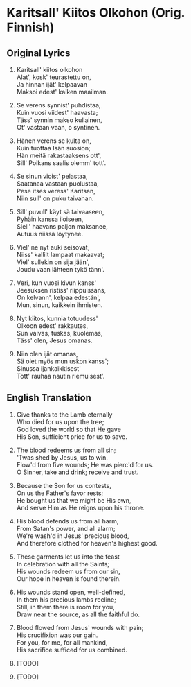 # Karitsall' Kiitos Olkohon (Orig. Finnish)

## Original Lyrics

1. Karitsall' kiitos olkohon  
Alat', kosk' teurastettu on,  
Ja hinnan ijät' kelpaavan  
Maksoi edest' kaiken maailman.  

2. Se verens synnist' puhdistaa,  
Kuin vuosi viidest' haavasta;  
Täss' synnin makso kullainen,  
Ot' vastaan vaan, o syntinen.  

3. Hänen verens se kulta on,  
Kuin tuottaa Isän suosion;  
Hän meitä rakastaaksens ott',  
Sill' Poikans saalis olemm' tott'.  

4. Se sinun vioist' pelastaa,  
Saatanaa vastaan puolustaa,  
Pese itses veress' Karitsan,  
Niin sull' on puku taivahan.  

5. Sill' puvull' käyt sä taivaaseen,  
Pyhäin kanssa iloiseen,  
Siell' haavans paljon maksanee,  
Autuus niissä löytynee.  

6. Viel' ne nyt auki seisovat,  
Niiss' kalliit lampaat makaavat;  
Viel' sullekin on sija jään',  
Joudu vaan lähteen tykö tänn'.  

7. Veri, kun vuosi kivun kanss'  
Jeesuksen ristiss' riippuissans,  
On kelvann', kelpaa edestän',  
Mun, sinun, kaikkein ihmisten.  

8. Nyt kiitos, kunnia totuudess'  
Olkoon edest' rakkautes,  
Sun vaivas, tuskas, kuolemas,  
Täss' olen, Jesus omanas.  

9. Niin olen ijät omanas,  
Sä olet myös mun uskon kanss';  
Sinussa ijankaikkisest'  
Tott' rauhaa nautin riemuisest'.  

## English Translation

1. Give thanks to the Lamb eternally  
Who died for us upon the tree;  
God loved the world so that He gave  
His Son, sufficient price for us to save.  

2. The blood redeems us from all sin;  
'Twas shed by Jesus, us to win.  
Flow'd from five wounds; He was pierc'd for us.  
O Sinner, take and drink; receive and trust.  

3. Because the Son for us contests,  
On us the Father's favor rests;  
He bought us that we might be His own,  
And serve Him as He reigns upon his throne.  

4. His blood defends us from all harm,  
From Satan's power, and all alarm;  
We're wash'd in Jesus' precious blood,  
And therefore clothed for heaven's highest good.  

5. These garments let us into the feast  
In celebration with all the Saints;  
His wounds redeem us from our sin,  
Our hope in heaven is found therein.  

6. His wounds stand open, well-defined,  
In them his precious lambs recline;  
Still, in them there is room for you,  
Draw near the source, as all the faithful do.  

7. Blood flowed from Jesus' wounds with pain;  
His crucifixion was our gain.  
For you, for me, for all mankind,  
His sacrifice sufficed for us combined.  

8. [TODO]

9. [TODO]

